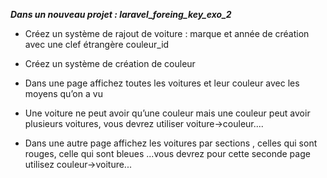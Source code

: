 ***Dans un nouveau projet : laravel_foreing_key_exo_2***

- Créez un système de rajout de voiture : marque et année de création avec une clef étrangère couleur_id
- Créez un système de création de couleur

- Dans une page affichez toutes les voitures et leur couleur avec les moyens qu’on a vu
- Une voiture ne peut avoir qu’une couleur mais une couleur peut avoir plusieurs voitures, vous devrez utiliser voiture->couleur....

- Dans une autre page affichez les voitures par sections , celles qui sont rouges, celle qui sont bleues ...vous devrez pour cette seconde page utilisez couleur->voiture...